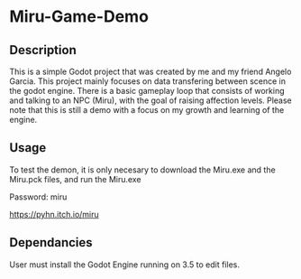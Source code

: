 # Miru-Game-Demo

## Description

This is a simple Godot project that was created by me and my friend Angelo Garcia. This project mainly focuses on data transfering between scence in the godot engine. There is a basic gameplay loop that consists of working and talking to an NPC (Miru), with the goal of raising affection levels. Please note that this is still a demo with a focus on my growth and learning of the engine.

## Usage

To test the demon, it is only necesary to download the Miru.exe and the Miru.pck files, and run the Miru.exe

Password: miru

https://pyhn.itch.io/miru

## Dependancies

User must install the Godot Engine running on 3.5 to edit files.
